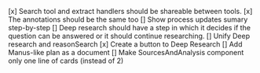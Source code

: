 [x] Search tool and extract handlers should be shareable between tools.
    [x] The annotations should be the same too
[] Show process updates sumary step-by-step
[] Deep research should have a step in which it decides if the question can be answered or it should continue researching.
[] Unify Deep research and reasonSearch
[x] Create a button to Deep Research
[] Add Manus-like plan as a document
[] Make SourcesAndAnalysis component only one line of cards (instead of 2)